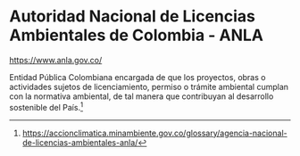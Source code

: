 # Autoridad Nacional de Licencias Ambientales de Colombia - ANLA

https://www.anla.gov.co/

Entidad Pública Colombiana encargada de que los proyectos, obras o actividades sujetos de licenciamiento, permiso o trámite ambiental cumplan con la normativa ambiental, de tal manera que contribuyan al desarrollo sostenible del País.[^1]

[^1]: https://accionclimatica.minambiente.gov.co/glossary/agencia-nacional-de-licencias-ambientales-anla/